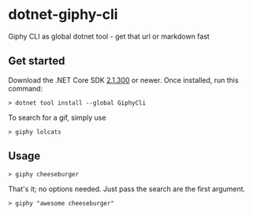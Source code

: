 # dotnet-giphy-cli
Giphy CLI as global dotnet tool - get that url or markdown fast

## Get started

Download the .NET Core SDK [2.1.300](https://www.microsoft.com/net/download) or newer.
Once installed, run this command:

```
> dotnet tool install --global GiphyCli
```

To search for a gif, simply use

```
> giphy lolcats
```

## Usage

```
> giphy cheeseburger
```

That's it; no options needed. Just pass the search are the first argument.

```
> giphy "awesome cheeseburger"
```
